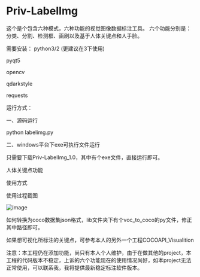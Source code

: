# Priv-LabelImg
这个是个包含六种模式，六种功能的视觉图像数据标注工具。
六个功能分别是：分类、分割、检测框、画刷以及基于人体关键点和人手脸。

需要安装：
python3/2 (更建议在3下使用)

pyqt5

opencv

qdarkstyle

requests

运行方式：

一、源码运行

python labelimg.py

二、windows平台下exe可执行文件运行

只需要下载Priv-LabelImg_1.0，其中有个exe文件，直接运行即可。


人体关键点功能

使用方式

使用过程截图

![image](https://github.com/ZHUXUHAN/Priv-LabelImg/blob/master/屏幕快照%202019-04-10%20上午9.33.06.png)

如何转换为coco数据集json格式，lib文件夹下有个voc_to_coco的py文件，修正其中路径即可。

如果想可视化所标注的关键点，可参考本人的另外一个工程COCOAPI_Visualition

注意：本工程仍在添加功能，尚只有本人个人维护，由于在做其他的project，本工程的代码版本不稳定，上诉的六个功能现在的使用情况尚好，如本project无法正常使用，可以联系我，我将提供最新稳定标注软件版本。
